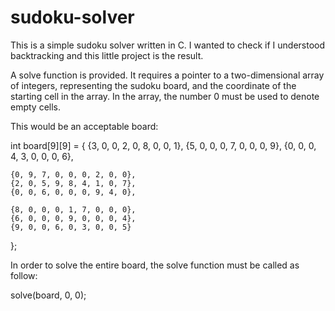# sudoku-solver

This is a simple sudoku solver written in C. I wanted to check if I understood backtracking and this little project is the result.

A solve function is provided. It requires a pointer to a two-dimensional array of integers, representing the sudoku board, and the coordinate of the starting cell in the array. In the array, the number 0 must be used to denote empty cells.

This would be an acceptable board:

int board[9][9] = {
    {3, 0, 0, 2, 0, 8, 0, 0, 1},
    {5, 0, 0, 0, 7, 0, 0, 0, 9},
    {0, 0, 0, 4, 3, 0, 0, 0, 6},

    {0, 9, 7, 0, 0, 0, 2, 0, 0},
    {2, 0, 5, 9, 8, 4, 1, 0, 7},
    {0, 0, 6, 0, 0, 0, 9, 4, 0},

    {8, 0, 0, 0, 1, 7, 0, 0, 0},
    {6, 0, 0, 0, 9, 0, 0, 0, 4},
    {9, 0, 0, 6, 0, 3, 0, 0, 5}
  };

In order to solve the entire board, the solve function must be called as follow:

solve(board, 0, 0);